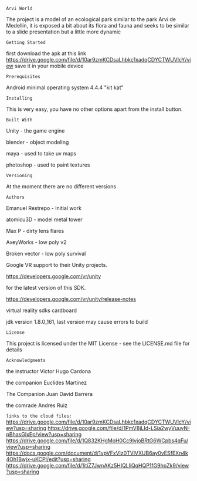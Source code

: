 ```Arvi World ```

The project is a model of an ecological park similar to the park Arvi de Medellín, it is exposed a bit about its flora and fauna and seeks to be similar to a slide presentation but a little more dynamic


```Getting Started```

first download the apk at this link https://drive.google.com/file/d/10ar9zmKCDsaLhbkc1xadqCDYCTWUVIcY/view
save it in your mobile device

```Prerequisites```

Android minimal operating system 4.4.4 "kit kat"

```Installing```

This is very easy, you have no other options apart from the install button.

```Built With```

Unity - the game engine

blender - object modeling

maya - used to take uv maps

photoshop - used to paint textures


```Versioning```

At the moment there are no different versions

```Authors```

Emanuel Restrepo - Initial work

atomicu3D - model metal tower

Max P - dirty lens flares

AxeyWorks - low poly v2 

Broken vector - low poly survival

Google VR support to their Unity projects.

https://developers.google.com/vr/unity 

for the latest version of this SDK.

https://developers.google.com/vr/unity/release-notes

virtual reality sdks cardboard

jdk version 1.8.0_161, last version may cause errors to build

```License```

This project is licensed under the MIT License - see the LICENSE.md file for details

```Acknowledgments```

the instructor Victor Hugo Cardona

the companion Euclides Martinez

The Companion Juan David Barrera

the comrade Andres Ruiz

```links to the cloud files:```
https://drive.google.com/file/d/10ar9zmKCDsaLhbkc1xadqCDYCTWUVIcY/view?usp=sharing
https://drive.google.com/file/d/1PmV8jLId-LSia2wyVuuyN-pBhasGIxEp/view?usp=sharing
https://drive.google.com/file/d/1Q832KHgMoH0Cc9IvjoBRtG6WCpbs4qFu/view?usp=sharing
https://docs.google.com/document/d/1vpVFxVlz0TVlVXUB6ay0vESfEXn4k4Oh1Bwjx-uKCPI/edit?usp=sharing
https://drive.google.com/file/d/1itiZ7JwnAKz5HIQLliQqHQP1fG9hpZk9/view?usp=sharing
